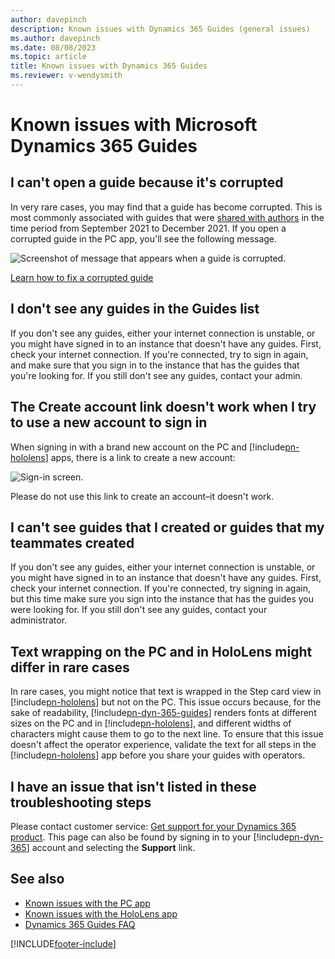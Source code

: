 ```yaml
---
author: davepinch
description: Known issues with Dynamics 365 Guides (general issues)
ms.author: davepinch
ms.date: 08/08/2023
ms.topic: article
title: Known issues with Dynamics 365 Guides
ms.reviewer: v-wendysmith
---
```


# Known issues with Microsoft Dynamics 365 Guides

## I can't open a guide because it's corrupted

In very rare cases, you may find that a guide has become corrupted. This is most commonly associated with guides that were [shared with authors](admin-share-guide.md) in the time period from September 2021 to December 2021. If you open a corrupted guide in the PC app, you'll see the following message. 

![Screenshot of message that appears when a guide is corrupted.](media/corrupted-guide-message.jpg "Screenshot of message that appears when a guide is corrupted")

[Learn how to fix a corrupted guide](corrupted-guide.md)

## I don't see any guides in the Guides list

If you don't see any guides, either your internet connection is unstable, or you might have signed in to an instance that doesn't have any guides. First, check your internet connection. If you're connected, try to sign in again, and make sure that you sign in to the instance that has the guides that you're looking for. If you still don't see any guides, contact your admin.

## The Create account link doesn't work when I try to use a new account to sign in

When signing in with a brand new account on the PC and [!include[pn-hololens](../includes/pn-hololens.md)] apps, there is a link to create a new account:

![Sign-in screen.](media/sign-in-screen.PNG "Sign-in screen")
 
Please do not use this link to create an account–it doesn't work.

## I can't see guides that I created or guides that my teammates created

If you don't see any guides, either your internet connection is unstable, or you might have signed in to an instance that doesn't have any guides. First, check your internet connection. If you're connected, try signing in again, but this time make sure you sign into the instance that has the guides you were looking for. If you still don't see any guides, contact your administrator.

## Text wrapping on the PC and in HoloLens might differ in rare cases

In rare cases, you might notice that text is wrapped in the Step card view in [!include[pn-hololens](../includes/pn-hololens.md)] but not on the PC. This issue occurs because, for the sake of readability, [!include[pn-dyn-365-guides](../includes/pn-dyn-365-guides.md)] renders fonts at different sizes on the PC and in [!include[pn-hololens](../includes/pn-hololens.md)], and different widths of characters might cause them to go to the next line. To ensure that this issue doesn't affect the operator experience, validate the text for all steps in the [!include[pn-hololens](../includes/pn-hololens.md)] app before you share your guides with operators.

## I have an issue that isn't listed in these troubleshooting steps

Please contact customer service: [Get support for your Dynamics 365 product](/dynamics365/get-started/support/). This page can also be found by signing in to your [!include[pn-dyn-365](../includes/pn-dyn-365.md)] account and selecting the **Support** link.

## See also

- [Known issues with the PC app](known-issues-pc-app.md)
- [Known issues with the HoloLens app](known-issues-hololens-app.md)
- [Dynamics 365 Guides FAQ](faq.md)



[!INCLUDE[footer-include](../includes/footer-banner.md)]
